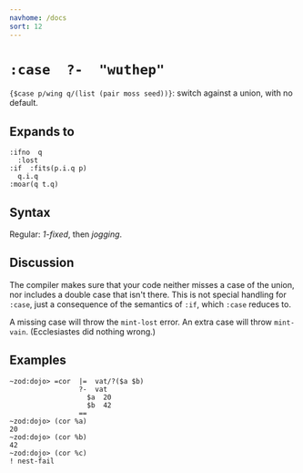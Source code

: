 ```yaml
---
navhome: /docs
sort: 12
---
```


# `:case  ?-  "wuthep"` 

`{$case p/wing q/(list (pair moss seed))}`: switch against a 
union, with no default.

## Expands to

```
:ifno  q
  :lost 
:if  :fits(p.i.q p)
  q.i.q
:moar(q t.q)
```

## Syntax

Regular: *1-fixed*, then *jogging*.

## Discussion

The compiler makes sure that your code neither misses a case of
the union, nor includes a double case that isn't there.  This is
not special handling for `:case`, just a consequence of the
semantics of `:if`, which `:case` reduces to.

A missing case will throw the `mint-lost` error.  An extra case
will throw `mint-vain`.  (Ecclesiastes did nothing wrong.)

## Examples

```
~zod:dojo> =cor  |=  vat/?($a $b)
                 ?-  vat
                   $a  20
                   $b  42
                 ==
~zod:dojo> (cor %a)
20
~zod:dojo> (cor %b)
42
~zod:dojo> (cor %c)
! nest-fail
```


